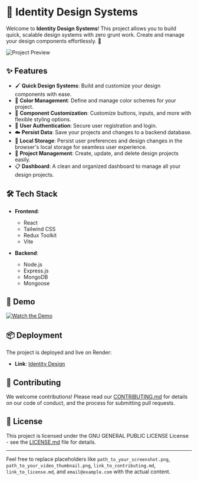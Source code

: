 # 🎨 Identity Design Systems

Welcome to **Identity Design Systems**! This project allows you to build quick, scalable design systems with zero grunt work. Create and manage your design components effortlessly. 🌟

![Project Preview](path_to_your_screenshot.png)

## ✨ Features

- 🖌️ **Quick Design Systems**: Build and customize your design components with ease.
- 🎨 **Color Management**: Define and manage color schemes for your project.
- 🧩 **Component Customization**: Customize buttons, inputs, and more with flexible styling options.
- 🔐 **User Authentication**: Secure user registration and login.
- ☁️ **Persist Data**: Save your projects and changes to a backend database.
- 💾 **Local Storage**: Persist user preferences and design changes in the browser's local storage for seamless user experience.
- 📂 **Project Management**: Create, update, and delete design projects easily.
- 📋 **Dashboard**: A clean and organized dashboard to manage all your design projects.

## 🛠️ Tech Stack

- **Frontend**:
  - React
  - Tailwind CSS
  - Redux Toolkit
  - Vite

- **Backend**:
  - Node.js
  - Express.js
  - MongoDB
  - Mongoose

## 🚀 Demo

[![Watch the Demo](path_to_your_video_thumbnail.png)](https://link_to_your_demo_video)

## 📦 Deployment

The project is deployed and live on Render:

- **Link**: [Identity Design](https://identity-design.vercel.app/)

## 🤝 Contributing

We welcome contributions! Please read our [CONTRIBUTING.md](link_to_contributing.md) for details on our code of conduct, and the process for submitting pull requests.

## 📄 License

This project is licensed under the GNU GENERAL PUBLIC LICENSE License - see the [LICENSE.md](link_to_license.md) file for details.

---

Feel free to replace placeholders like `path_to_your_screenshot.png`, `path_to_your_video_thumbnail.png`, `link_to_contributing.md`, `link_to_license.md`, and `email@example.com` with the actual content.
